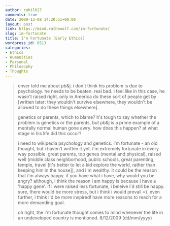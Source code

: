 ```yaml
---
author: rahil627
comments: true
date: 2009-12-08 14:20:51+00:00
layout: post
link: https://mind.rathewolf.com/im-fortunate/
slug: im-fortunate
title: I'm Fortunate [Early Ethics]
wordpress_id: 6513
categories:
- Ethics
- Humanities
- Personal
- Philosophy
- Thoughts
---
```


<blockquote>enver told me about pb&j. i don't think his problem is due to psychology. he needs to be beaten. real bad. i feel like in this case, he wasn't raised right. only in America do these sort of people get by [written later: they wouldn't survive elsewhere, they wouldn't be allowed to do these things elsewhere].

genetics or parents, which to blame? it's tough to say whether the problem is genetics or the parents, but pb&j is a prime example of a mentally normal human gone awry. how does this happen? at what stage in his life did this occur?

i need to wikipedia psychology and genetics.
i'm fortunate - an old thought, but i haven't written it yet. i'm extremely fortunate in every way possible. great parents, top genes (mental and physical), raised well (middle class neighborhood, public schools, great parenting, temple, travel [it's better to let a kid explore the world, rather than keeping him in the house]), and i'm wealthy. it could be the reason that i'm always happy. if you have what i have, why would you be angry? although, i think the reason i am happy is because i have a 'happy gene'. if i were raised less fortunate, i beleive i'd still be happy. sure, there would be more stress, but i think i would prevail =). even further, i think i'd be more inspired! have more reasons to reach for a more demanding goal.

oh right, the i'm fortunate thought comes to mind whenever the life in an undeveloped country is mentioned.
8/12/2009 (dd/mm/yyyy)
</blockquote>
